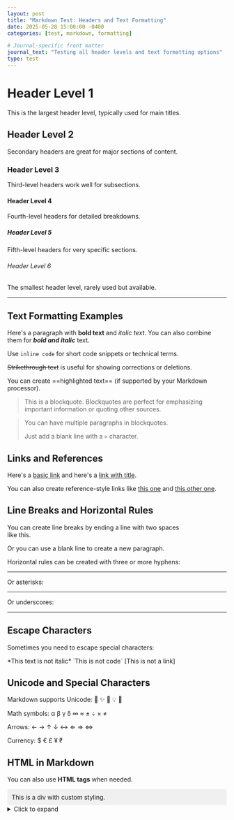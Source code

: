 ```yaml
---
layout: post
title: "Markdown Test: Headers and Text Formatting"
date: 2025-05-28 15:00:00 -0400
categories: [test, markdown, formatting]

# Journal-specific front matter
journal_text: "Testing all header levels and text formatting options"
type: test
---
```


# Header Level 1
This is the largest header level, typically used for main titles.

## Header Level 2
Secondary headers are great for major sections of content.

### Header Level 3
Third-level headers work well for subsections.

#### Header Level 4
Fourth-level headers for detailed breakdowns.

##### Header Level 5
Fifth-level headers for very specific sections.

###### Header Level 6
The smallest header level, rarely used but available.

---

## Text Formatting Examples

Here's a paragraph with **bold text** and *italic text*. You can also combine them for ***bold and italic*** text.

Use `inline code` for short code snippets or technical terms.

~~Strikethrough text~~ is useful for showing corrections or deletions.

You can create ==highlighted text== (if supported by your Markdown processor).

> This is a blockquote. Blockquotes are perfect for emphasizing important information or quoting other sources.

> You can have multiple paragraphs in blockquotes.
>
> Just add a blank line with a `>` character.

## Links and References

Here's a [basic link](https://example.com) and here's a [link with title](https://example.com "Example Website").

You can also create reference-style links like [this one][ref1] and [this other one][ref2].

[ref1]: https://example.com "First Reference"
[ref2]: https://github.com "GitHub"

## Line Breaks and Horizontal Rules

You can create line breaks by ending a line with two spaces  
like this.

Or you can use a blank line to create a new paragraph.

Horizontal rules can be created with three or more hyphens:

---

Or asterisks:

***

Or underscores:

___

## Escape Characters

Sometimes you need to escape special characters:

\*This text is not italic\*
\`This is not code\`
\[This is not a link\]

## Unicode and Special Characters

Markdown supports Unicode: 🎉 ✨ 🚀 💡 📝

Math symbols: α β γ δ ∞ ≈ ± ÷ × ≠

Arrows: ← → ↑ ↓ ↔ ⇐ ⇒ ⇔

Currency: $ € £ ¥ ₹

## HTML in Markdown

You can also use <strong>HTML tags</strong> when needed.

<div style="background-color: #f0f0f0; padding: 10px; border-radius: 5px;">
This is a div with custom styling.
</div>

<details>
<summary>Click to expand</summary>
This content is hidden by default and can be expanded by clicking the summary.
</details>
